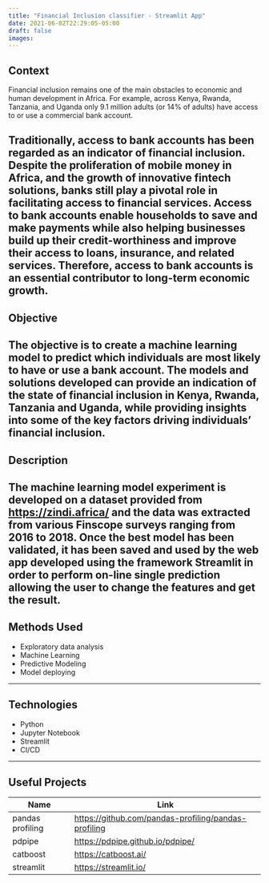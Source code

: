 ```yaml
---
title: "Financial Inclusion classifier - Streamlit App"
date: 2021-06-02T22:29:05-05:00
draft: false
images:
---
```


## Context
Financial inclusion remains one of the main obstacles to economic and human development in Africa. For example, across Kenya, Rwanda, Tanzania, and Uganda only 9.1 million adults (or 14% of adults) have access to or use a commercial bank account.

Traditionally, access to bank accounts has been regarded as an indicator of financial inclusion. Despite the proliferation of mobile money in Africa, and the growth of innovative fintech solutions, banks still play a pivotal role in facilitating access to financial services. Access to bank accounts enable households to save and make payments while also helping businesses build up their credit-worthiness and improve their access to loans, insurance, and related services. Therefore, access to bank accounts is an essential contributor to long-term economic growth.
---
## Objective
The objective is to create a machine learning model to predict which individuals are most likely to have or use a bank account. The models and solutions developed can provide an indication of the state of financial inclusion in Kenya, Rwanda, Tanzania and Uganda, while providing insights into some of the key factors driving individuals’ financial inclusion.
---
## Description
The machine learning model experiment is developed on a dataset provided from https://zindi.africa/ and the data was extracted from various Finscope surveys ranging from 2016 to 2018.
Once the best model has been validated, it has been saved and used by the web app developed using the framework Streamlit in order to perform on-line single prediction allowing the user to change the features and get the result.
---
## Methods Used

* Exploratory data analysis
* Machine Learning
* Predictive Modeling
* Model deploying
---
## Technologies

* Python
* Jupyter Notebook
* Streamlit
* CI/CD
---
## Useful Projects

|Name     | Link   | 
|---------|-----------------|
| pandas profiling | https://github.com/pandas-profiling/pandas-profiling|
| pdpipe | https://pdpipe.github.io/pdpipe/|
| catboost | https://catboost.ai/ |
| streamlit | https://streamlit.io/ |
